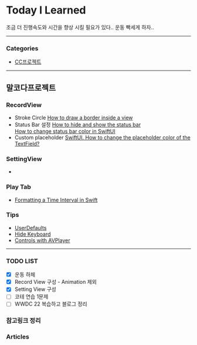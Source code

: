 # Today I Learned
조금 더 진행속도와 시간을 향상 시킬 필요가 있다..
운동 빡세게 하자..

---

### Categories
- [CC프로젝트](#말코다프로젝트)

---

## 말코다프로젝트
### RecordView
* Stroke Circle
   [How to draw a border inside a view](https://www.hackingwithswift.com/quick-start/swiftui/how-to-draw-a-border-inside-a-view)
* Status Bar 설정
   [How to hide and show the status bar](https://www.hackingwithswift.com/quick-start/swiftui/how-to-hide-and-show-the-status-bar)   
   [How to change status bar color in SwiftUI](https://sarunw.com/posts/swiftui-status-bar-color/)
* Custom placeholder
   [SwiftUI. How to change the placeholder color of the TextField?](https://stackoverflow.com/questions/57688242/swiftui-how-to-change-the-placeholder-color-of-the-textfield/62950092)
   
### SettingView
* 

### Play Tab
* [Formatting a Time Interval in Swift](https://cocoacasts.com/cocoa-fundamentals-formatting-a-time-interval-in-swift)

### Tips
* [UserDefaults](https://designcode.io/swiftui-handbook-userdefaults)
* [Hide Keyboard](https://designcode.io/swiftui-handbook-hide-keyboard)
* [Controls with AVPlayer](https://designcode.io/swiftui-handbook-controls-with-avplayer)

---

### TODO LIST
- [x] 운동 하체
- [x] Record View 구성 - Animation 제외
- [x] Setting View 구성
- [ ] 코테 연습 1문제
- [ ] WWDC 22 복습하고 블로그 정리 

### 참고링크 정리


### Articles